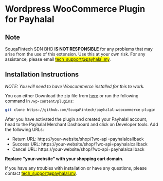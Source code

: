 # Wordpress WooCommerce Plugin for Payhalal

## Note

SouqaFintech SDN BHD **IS NOT RESPONSIBLE** for any problems that may arise from the use of this extension. Use this at your own risk. For any assistance, please email <mark>tech_support@payhalal.my</mark>.

## Installation Instructions

*NOTE: You will need to have Woocommerce installed for this to work.*

You can either Download the zip file from [here](https://github.com/SouqaFintech/woocommerce-plugin) or run the following command in `/wp-content/plugins`:

```bash
git clone https://github.com/SouqaFintech/payhalal-woocommerce-plugin
```

After you have activated the plugin and created your Payhalal account, head to the Payhalal Merchant Dashboard and click on Developer tools. Add the following URLs:

- Return URL: https://your-website/shop/?wc-api=payhalalcallback
- Success URL: https://your-website/shop/?wc-api=payhalalcallback
- Cancel URL: https://your-website/shop/?wc-api=payhalalcallback

**Replace "your-website" with your shopping cart domain.**

If you have any troubles with installation or have any questions, please contact <mark>tech_support@payhalal.my</mark>.
